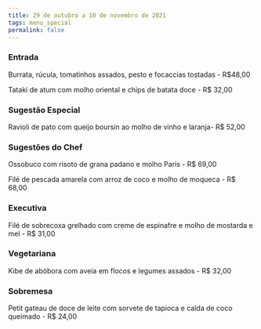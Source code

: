 ```yaml
---
title: 29 de outubro a 10 de novembro de 2021
tags: menu_special
permalink: false
---
```

### Entrada

Burrata, rúcula, tomatinhos assados, pesto e focaccias tostadas - R$48,00

Tataki de atum com molho oriental e chips de batata doce - R$ 32,00

### Sugestão Especial

Ravioli de pato com queijo boursin ao molho de vinho e laranja- R$ 52,00

### Sugestões do Chef

Ossobuco com risoto de grana padano e molho Paris - R$ 69,00

Filé de pescada amarela com arroz de coco e molho de moqueca - R$ 68,00

### Executiva

Filé de sobrecoxa grelhado com creme de espinafre e molho de mostarda e mel - R$ 31,00

### Vegetariana

Kibe de abóbora com aveia em flocos e legumes assados - R$ 32,00

### Sobremesa

Petit gateau de doce de leite com sorvete de tapioca e calda de coco queimado - R$ 24,00